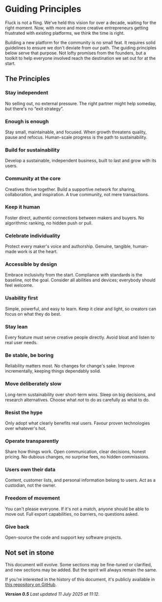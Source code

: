 # Guiding Principles

Fluck is not a fling. We've held this vision for over a decade, waiting for the right moment. Now, with more and more creative entrepreneurs getting frustrated with existing platforms, we think the time is right.

Building a new platform for the community is no small feat. It requires solid guidelines to ensure we don't deviate from our path. The guiding principles below serve that purpose. Not lofty promises from the founders, but a toolkit to help everyone involved reach the destination we set out for at the start.

## The Principles

### Stay independent

No selling out, no external pressure. The right partner might help someday, but there's no “exit strategy”.

### Enough is enough

Stay small, maintainable, and focused. When growth threatens quality, pause and refocus. Human-scale progress is the path to sustainability.

### Build for sustainability

Develop a sustainable, independent business, built to last and grow with its users.

### Community at the core

Creatives thrive together. Build a supportive network for sharing, collaboration, and inspiration. A true community, not mere transactions.

### Keep it human

Foster direct, authentic connections between makers and buyers. No algorithmic ranking, no hidden push or pull.

### Celebrate individuality

Protect every maker's voice and authorship. Genuine, tangible, human-made work is at the heart.

### Accessible by design

Embrace inclusivity from the start. Compliance with standards is the baseline, not the goal. Consider all abilities and devices; everybody should feel welcome.

### Usability first

Simple, powerful, and easy to learn. Keep it clear and light, so creators can focus on what they do best.

### Stay lean

Every feature must serve creative people directly. Avoid bloat and listen to real user needs.

### Be stable, be boring

Reliability matters most. No changes for change's sake. Improve incrementally, keeping things dependably solid.

### Move deliberately slow

Long-term sustainability over short-term wins. Sleep on big decisions, and research alternatives. Choose what _not_ to do as carefully as what to do.

### Resist the hype

Only adopt what clearly benefits real users. Favour proven technologies over whatever's hot.

### Operate transparently

Share how things work. Open communication, clear decisions, honest pricing. No dubious changes, no surprise fees, no hidden commissions.

### Users own their data

Content, customer lists, and personal information belong to users. Act as a custodian, not the owner.

### Freedom of movement

You can't please everyone. If it's not a match, anyone should be able to move out. Full export capabilities, no barriers, no questions asked.

### Give back

Open-source the code and support key software projects.

## Not set in stone

This document will evolve. Some sections may be fine-tuned or clarified, and new sections may be added. But the spirit will always remain the same.

If you're interested in the history of this document, it's publicly available in [this repository on GitHub](https://github.com/fluckshop/guiding-principles).

_**Version 0.5**_
_Last updated 11 July 2025 at 11:12._
